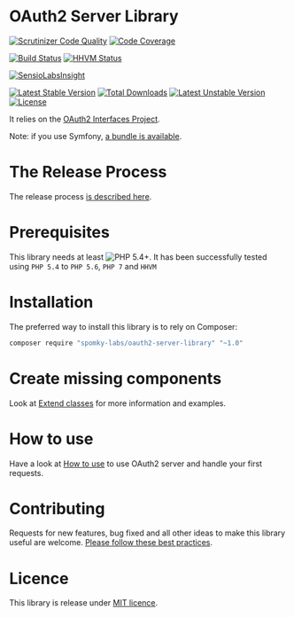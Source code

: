 OAuth2 Server Library
==================================

[![Scrutinizer Code Quality](https://scrutinizer-ci.com/g/Spomky-Labs/oauth2-server-library/badges/quality-score.png?b=master)](https://scrutinizer-ci.com/g/Spomky-Labs/oauth2-server-library/?branch=master)
[![Code Coverage](https://scrutinizer-ci.com/g/Spomky-Labs/oauth2-server-library/badges/coverage.png?b=master)](https://scrutinizer-ci.com/g/Spomky-Labs/oauth2-server-library/?branch=master)

[![Build Status](https://scrutinizer-ci.com/g/Spomky-Labs/oauth2-server-library/badges/build.png?b=master)](https://scrutinizer-ci.com/g/Spomky-Labs/oauth2-server-library/build-status/master)
[![HHVM Status](http://hhvm.h4cc.de/badge/spomky-labs/oauth2-server-library.svg)](http://hhvm.h4cc.de/package/spomky-labs/oauth2-server-library)

[![SensioLabsInsight](https://insight.sensiolabs.com/projects/3d678a80-f1b8-48a3-b36e-c7f0c6d45939/big.png)](https://insight.sensiolabs.com/projects/3d678a80-f1b8-48a3-b36e-c7f0c6d45939)

[![Latest Stable Version](https://poser.pugx.org/Spomky-Labs/oauth2-server-library/v/stable.png)](https://packagist.org/packages/Spomky-Labs/oauth2-server-library)
[![Total Downloads](https://poser.pugx.org/Spomky-Labs/oauth2-server-library/downloads.png)](https://packagist.org/packages/Spomky-Labs/oauth2-server-library)
[![Latest Unstable Version](https://poser.pugx.org/Spomky-Labs/oauth2-server-library/v/unstable.png)](https://packagist.org/packages/Spomky-Labs/oauth2-server-library)
[![License](https://poser.pugx.org/Spomky-Labs/oauth2-server-library/license.png)](https://packagist.org/packages/Spomky-Labs/oauth2-server-library)

It relies on the [OAuth2 Interfaces Project](https://github.com/Spomky-Labs/oauth2-interface).

Note: if you use Symfony, [a bundle is available](https://github.com/Spomky-Labs/OAuth2ServerBundle).

# The Release Process

The release process [is described here](doc/Release.md).

# Prerequisites

This library needs at least ![PHP 5.4+](https://img.shields.io/badge/PHP-5.4%2B-ff69b4.svg).
It has been successfully tested using `PHP 5.4` to `PHP 5.6`, `PHP 7` and `HHVM`

# Installation

The preferred way to install this library is to rely on Composer:

```sh
composer require "spomky-labs/oauth2-server-library" "~1.0"
```

# Create missing components

Look at [Extend classes](doc/Extend.md) for more information and examples.

# How to use

Have a look at [How to use](doc/Use.md) to use OAuth2 server and handle your first requests.

# Contributing

Requests for new features, bug fixed and all other ideas to make this library useful are welcome. [Please follow these best practices](doc/Contributing.md).

# Licence

This library is release under [MIT licence](LICENSE.txt).
